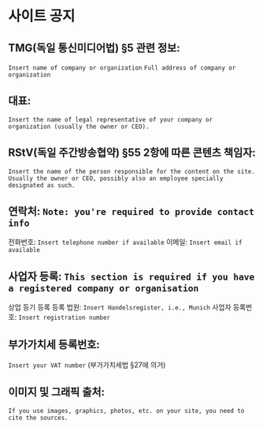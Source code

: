 # 사이트 공지

## TMG(독일 통신미디어법) §5 관련 정보:
`Insert name of company or organization`
`Full address of company or organization`

## 대표:
`Insert the name of legal representative of your company or organization (usually the owner or CEO).`

## RStV(독일 주간방송협약) §55 2항에 따른 콘텐츠 책임자:
`Insert the name of the person responsible for the content on the site. Usually the owner or CEO, possibly also an employee specially designated as such.`

## 연락처: `Note: you're required to provide contact info`
전화번호: `Insert telephone number if available`
이메일: `Insert email if available`

## 사업자 등록: `This section is required if you have a registered company or organisation`
상업 등기 등록
등록 법원: `Insert Handelsregister, i.e., Munich`
사업자 등록번호: `Insert registration number`

## 부가가치세 등록번호:
`Insert your VAT number` (부가가치세법 §27에 의거)

## 이미지 및 그래픽 출처: 
`If you use images, graphics, photos, etc. on your site, you need to cite the sources.`
